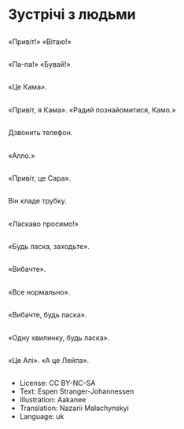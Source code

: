 # Зустрічі з людьми

##
«Привіт!» «Вітаю!»

##
«Па-па!» «Бувай!»

##
«Це Кама».

##
«Привіт, я Кама». «Радий познайомитися, Камо.»

##
Дзвонить телефон.

##
«Алло.»

##
«Привіт, це Сара».

##
Він кладе трубку.

##
«Ласкаво просимо!»

##
«Будь ласка, заходьте».

##
«Вибачте».

##
«Все нормально».

##
«Вибачте, будь ласка».

##
«Одну хвилинку, будь ласка».

##
«Це Алі». «А це Лейла».

##
* License: CC BY-NC-SA
* Text: Espen Stranger-Johannessen
* Illustration: Aakanee
* Translation: Nazarii Malachynskyi
* Language: uk
